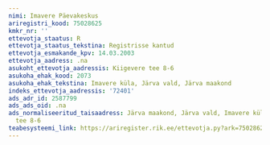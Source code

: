 ```yaml
---
nimi: Imavere Päevakeskus
ariregistri_kood: 75028625
kmkr_nr: ''
ettevotja_staatus: R
ettevotja_staatus_tekstina: Registrisse kantud
ettevotja_esmakande_kpv: 14.03.2003
ettevotja_aadress: .na
asukoht_ettevotja_aadressis: Kiigevere tee 8-6
asukoha_ehak_kood: 2073
asukoha_ehak_tekstina: Imavere küla, Järva vald, Järva maakond
indeks_ettevotja_aadressis: '72401'
ads_adr_id: 2587799
ads_ads_oid: .na
ads_normaliseeritud_taisaadress: Järva maakond, Järva vald, Imavere küla, Kiigevere
  tee 8-6
teabesysteemi_link: https://ariregister.rik.ee/ettevotja.py?ark=75028625&ref=rekvisiidid
---
```

